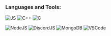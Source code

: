 
### **Languages and Tools**:

![JS](https://img.shields.io/badge/-JavaScript-090909?style=for-the-badge&logo=JavaScript&logoColor=E9D54D)
![C++](https://img.shields.io/badge/-C++-090909?style=for-the-badge&logo=C%2b%2b&logoColor=6296CC) 
![C](https://img.shields.io/badge/-C-090909?style=for-the-badge&logo=C&logoColor=A8B9CC) 
<!-- ![TS](https://img.shields.io/badge/-TypeScript-090909?style=for-the-badge&logo=TypeScript&logoColor=3178C6) -->
![NodeJS](https://img.shields.io/badge/-Nodejs-090909?style=for-the-badge&logo=Node.js&logoColor=339933) 
![DiscordJS](https://img.shields.io/badge/-DiscordJS-090909?style=for-the-badge&logo=Discord&logoColor=5865F2)
![MongoDB](https://img.shields.io/badge/MongoDB-090909?style=for-the-badge&logo=mongodb&logoColor=4EA94B)
![VSCode](https://img.shields.io/badge/VSCode-090909?style=for-the-badge&logo=visual%20studio%20code&logoColor=blue) 


<!-- ##
<picture>
    <source 
    srcset="https://github-readme-stats.vercel.app/api?username=11sap&show_icons=true&theme=midnight-purple&title_color=7729ab&icon_color=4329ab&text_color=b7a6bf&hide_border=true&include_all_commits=true&hide_title=true"
    />
    <img src="https://github-readme-stats.vercel.app/api?username=11sap&show_icons=true"/>
</picture>
 -->
